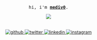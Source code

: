 <p align="center">
  <br>
  <samp>
    hi, i'm <b><a rel="nofollow noopener noreferrer" target="_blank" href="https://twitter.com/MahdiFakhr">mediv0</a></b>.
    <br>
</samp>
 

</p>

<div style="text-align:center" align="center"><img src="https://i.pinimg.com/originals/9f/92/6c/9f926c8c220127d81c8ba6897aa8d5db.gif" /></div>
<br><br>

<div align="center">
<a href="https://github.com/mediv0" target="_blank">
<img src=https://img.shields.io/badge/github-%2324292e.svg?&style=for-the-badge&logo=github&logoColor=white alt=github style="margin-bottom: 5px;" />
</a>
<a href="https://twitter.com/MahdiFakhr" target="_blank">
<img src=https://img.shields.io/badge/twitter-%2300acee.svg?&style=for-the-badge&logo=twitter&logoColor=white alt=twitter style="margin-bottom: 5px;" />
</a>
<a href="https://linkedin.com/in/rishavanand" target="_blank">
<img src=https://img.shields.io/badge/linkedin-%231E77B5.svg?&style=for-the-badge&logo=linkedin&logoColor=white alt=linkedin style="margin-bottom: 5px;" />
</a>
<a href="https://www.instagram.com/_mahdifakhr/" target="_blank">
<img src=https://img.shields.io/badge/instagram-%23000000.svg?&style=for-the-badge&logo=instagram&logoColor=white alt=instagram style="margin-bottom: 5px;" />
</a>  
</div>  


